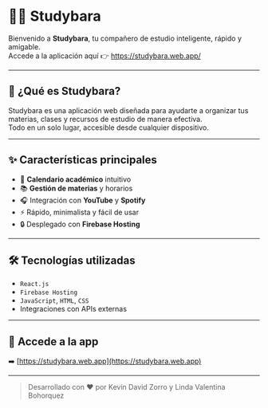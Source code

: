 # 🐻‍❄️ Studybara

Bienvenido a **Studybara**, tu compañero de estudio inteligente, rápido y amigable.  
Accede a la aplicación aquí 👉 https://studybara.web.app/

---

## 🚀 ¿Qué es Studybara?

Studybara es una aplicación web diseñada para ayudarte a organizar tus materias, clases y recursos de estudio de manera efectiva.  
Todo en un solo lugar, accesible desde cualquier dispositivo.

---

## ✨ Características principales

- 📅 **Calendario académico** intuitivo  
- 📚 **Gestión de materias** y horarios  
- 🎧 Integración con **YouTube** y **Spotify**  
- ⚡️ Rápido, minimalista y fácil de usar  
- 🔒 Desplegado con **Firebase Hosting**

---

## 🛠️ Tecnologías utilizadas

- `React.js`  
- `Firebase Hosting`  
- `JavaScript`, `HTML`, `CSS`  
- Integraciones con APIs externas

---

## 🔗 Accede a la app

➡️ [https://studybara.web.app](https://studybara.web.app)

---

> Desarrollado con ❤️ por Kevin David Zorro y Linda Valentina Bohorquez
